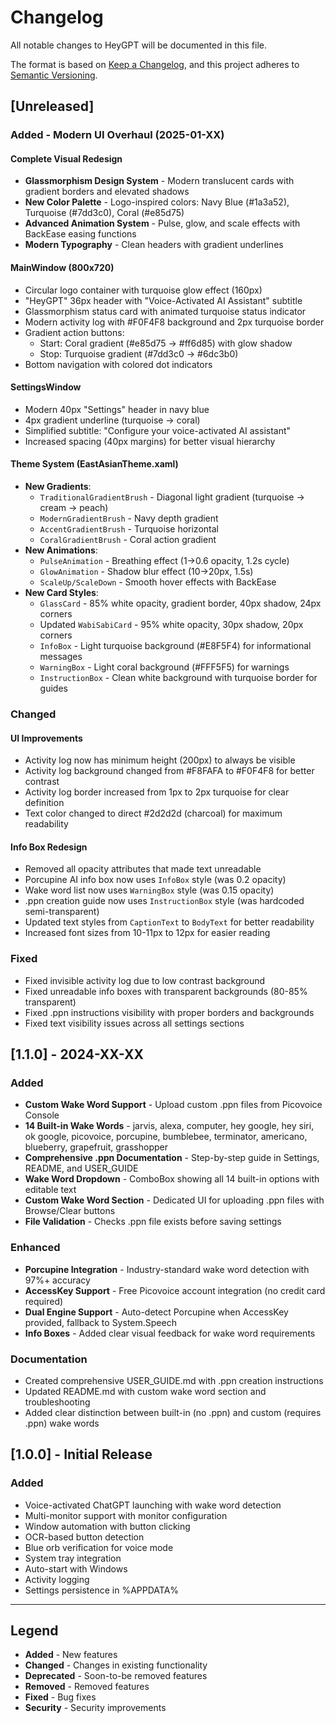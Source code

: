 # Changelog

All notable changes to HeyGPT will be documented in this file.

The format is based on [Keep a Changelog](https://keepachangelog.com/en/1.0.0/),
and this project adheres to [Semantic Versioning](https://semver.org/spec/v2.0.0.html).

## [Unreleased]

### Added - Modern UI Overhaul (2025-01-XX)

#### Complete Visual Redesign
- **Glassmorphism Design System** - Modern translucent cards with gradient borders and elevated shadows
- **New Color Palette** - Logo-inspired colors: Navy Blue (#1a3a52), Turquoise (#7dd3c0), Coral (#e85d75)
- **Advanced Animation System** - Pulse, glow, and scale effects with BackEase easing functions
- **Modern Typography** - Clean headers with gradient underlines

#### MainWindow (800x720)
- Circular logo container with turquoise glow effect (160px)
- "HeyGPT" 36px header with "Voice-Activated AI Assistant" subtitle
- Glassmorphism status card with animated turquoise status indicator
- Modern activity log with #F0F4F8 background and 2px turquoise border
- Gradient action buttons:
  - Start: Coral gradient (#e85d75 → #ff6d85) with glow shadow
  - Stop: Turquoise gradient (#7dd3c0 → #6dc3b0)
- Bottom navigation with colored dot indicators

#### SettingsWindow
- Modern 40px "Settings" header in navy blue
- 4px gradient underline (turquoise → coral)
- Simplified subtitle: "Configure your voice-activated AI assistant"
- Increased spacing (40px margins) for better visual hierarchy

#### Theme System (EastAsianTheme.xaml)
- **New Gradients**:
  - `TraditionalGradientBrush` - Diagonal light gradient (turquoise → cream → peach)
  - `ModernGradientBrush` - Navy depth gradient
  - `AccentGradientBrush` - Turquoise horizontal
  - `CoralGradientBrush` - Coral action gradient
- **New Animations**:
  - `PulseAnimation` - Breathing effect (1→0.6 opacity, 1.2s cycle)
  - `GlowAnimation` - Shadow blur effect (10→20px, 1.5s)
  - `ScaleUp/ScaleDown` - Smooth hover effects with BackEase
- **New Card Styles**:
  - `GlassCard` - 85% white opacity, gradient border, 40px shadow, 24px corners
  - Updated `WabiSabiCard` - 95% white opacity, 30px shadow, 20px corners
  - `InfoBox` - Light turquoise background (#E8F5F4) for informational messages
  - `WarningBox` - Light coral background (#FFF5F5) for warnings
  - `InstructionBox` - Clean white background with turquoise border for guides

### Changed

#### UI Improvements
- Activity log now has minimum height (200px) to always be visible
- Activity log background changed from #F8FAFA to #F0F4F8 for better contrast
- Activity log border increased from 1px to 2px turquoise for clear definition
- Text color changed to direct #2d2d2d (charcoal) for maximum readability

#### Info Box Redesign
- Removed all opacity attributes that made text unreadable
- Porcupine AI info box now uses `InfoBox` style (was 0.2 opacity)
- Wake word list now uses `WarningBox` style (was 0.15 opacity)
- .ppn creation guide now uses `InstructionBox` style (was hardcoded semi-transparent)
- Updated text styles from `CaptionText` to `BodyText` for better readability
- Increased font sizes from 10-11px to 12px for easier reading

### Fixed
- Fixed invisible activity log due to low contrast background
- Fixed unreadable info boxes with transparent backgrounds (80-85% transparent)
- Fixed .ppn instructions visibility with proper borders and backgrounds
- Fixed text visibility issues across all settings sections

## [1.1.0] - 2024-XX-XX

### Added
- **Custom Wake Word Support** - Upload custom .ppn files from Picovoice Console
- **14 Built-in Wake Words** - jarvis, alexa, computer, hey google, hey siri, ok google, picovoice, porcupine, bumblebee, terminator, americano, blueberry, grapefruit, grasshopper
- **Comprehensive .ppn Documentation** - Step-by-step guide in Settings, README, and USER_GUIDE
- **Wake Word Dropdown** - ComboBox showing all 14 built-in options with editable text
- **Custom Wake Word Section** - Dedicated UI for uploading .ppn files with Browse/Clear buttons
- **File Validation** - Checks .ppn file exists before saving settings

### Enhanced
- **Porcupine Integration** - Industry-standard wake word detection with 97%+ accuracy
- **AccessKey Support** - Free Picovoice account integration (no credit card required)
- **Dual Engine Support** - Auto-detect Porcupine when AccessKey provided, fallback to System.Speech
- **Info Boxes** - Added clear visual feedback for wake word requirements

### Documentation
- Created comprehensive USER_GUIDE.md with .ppn creation instructions
- Updated README.md with custom wake word section and troubleshooting
- Added clear distinction between built-in (no .ppn) and custom (requires .ppn) wake words

## [1.0.0] - Initial Release

### Added
- Voice-activated ChatGPT launching with wake word detection
- Multi-monitor support with monitor configuration
- Window automation with button clicking
- OCR-based button detection
- Blue orb verification for voice mode
- System tray integration
- Auto-start with Windows
- Activity logging
- Settings persistence in %APPDATA%

---

## Legend

- **Added** - New features
- **Changed** - Changes in existing functionality
- **Deprecated** - Soon-to-be removed features
- **Removed** - Removed features
- **Fixed** - Bug fixes
- **Security** - Security improvements

